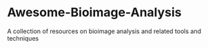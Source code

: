 # Awesome-Bioimage-Analysis
A collection of resources on bioimage analysis and related tools and techniques
